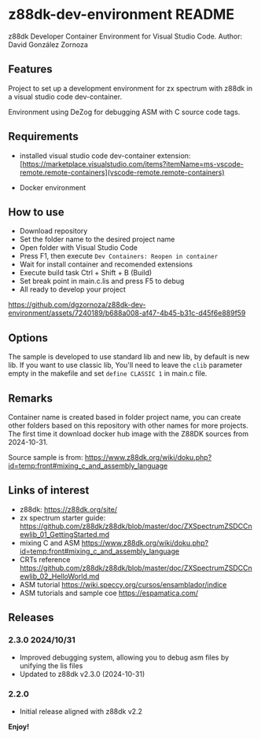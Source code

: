 # z88dk-dev-environment README

z88dk Developer Container Environment for Visual Studio Code.
Author: David González Zornoza

## Features

Project to set up a development environment for zx spectrum with z88dk in a visual studio code dev-container.

Environment using DeZog for debugging ASM with C source code tags.

## Requirements

- installed visual studio code dev-container extension:
  [https://marketplace.visualstudio.com/items?itemName=ms-vscode-remote.remote-containers](vscode-remote.remote-containers)

- Docker environment

## How to use

- Download repository
- Set the folder name to the desired project name
- Open folder with Visual Studio Code
- Press F1, then execute `Dev Containers: Reopen in container`
- Wait for install container and recomended extensions
- Execute build task Ctrl + Shift + B (Build)
- Set break point in main.c.lis and press F5 to debug
- All ready to develop your project

<https://github.com/dgzornoza/z88dk-dev-environment/assets/7240189/b688a008-af47-4b45-b31c-d45f6e889f59>

## Options

The sample is developed to use standard lib and new lib, by default is new lib. If you want to use classic lib, You'll need to leave the `clib` parameter empty in the makefile and set `define CLASSIC 1` in main.c file.

## Remarks

Container name is created based in folder project name, you can create other folders based on this repository with other names for more projects.
The first time it download docker hub image with the Z88DK sources from 2024-10-31.

Source sample is from: <https://www.z88dk.org/wiki/doku.php?id=temp:front#mixing_c_and_assembly_language>

## Links of interest

- z88dk: <https://z88dk.org/site/>
- zx spectrum starter guide: <https://github.com/z88dk/z88dk/blob/master/doc/ZXSpectrumZSDCCnewlib_01_GettingStarted.md>
- mixing C and ASM <https://www.z88dk.org/wiki/doku.php?id=temp:front#mixing_c_and_assembly_language>
- CRTs reference <https://github.com/z88dk/z88dk/blob/master/doc/ZXSpectrumZSDCCnewlib_02_HelloWorld.md>
- ASM tutorial <https://wiki.speccy.org/cursos/ensamblador/indice>
- ASM tutorials and sample coe <https://espamatica.com/>

## Releases

### 2.3.0 2024/10/31

- Improved debugging system, allowing you to debug asm files by unifying the lis files
- Updated to z88dk v2.3.0 (2024-10-31)

### 2.2.0

- Initial release aligned with z88dk v2.2

**Enjoy!**
